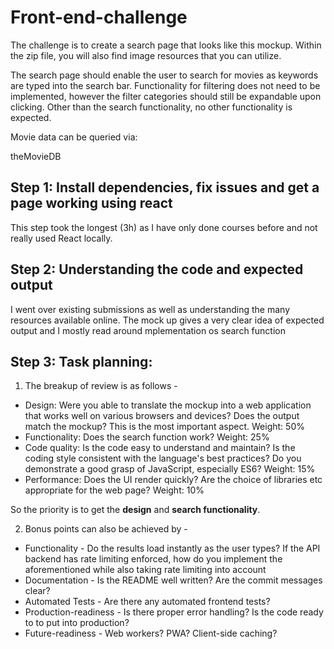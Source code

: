 # Front-end-challenge

The challenge is to create a search page that looks like this mockup. Within the zip file, you will also find image resources that you can utilize.

The search page should enable the user to search for movies as keywords are typed into the search bar. Functionality for filtering does not need to be implemented, however the filter categories should still be expandable upon clicking. Other than the search functionality, no other functionality is expected.

Movie data can be queried via:

theMovieDB

## Step 1: Install dependencies, fix issues and get a page working using react

This step took the longest (3h) as I have only done courses before and not really used React locally. 

## Step 2: Understanding the code and expected output

I went over existing submissions as well as understanding the many resources available online.
The mock up gives a very clear idea of expected output and I mostly read around mplementation os search function

## Step 3: Task planning: 

1. The breakup of review is as follows - 
  - Design: Were you able to translate the mockup into a web application that works well on various browsers and devices? Does the output match the mockup? This is the most important aspect. Weight: 50%
  - Functionality: Does the search function work? Weight: 25%
  - Code quality: Is the code easy to understand and maintain? Is the coding style consistent with the language's best practices? Do you demonstrate a good grasp of JavaScript, especially ES6? Weight: 15%
  - Performance: Does the UI render quickly? Are the choice of libraries etc appropriate for the web page? Weight: 10%

So the priority is to get the <strong>design</strong> and <strong>search functionality</strong>. 

2. Bonus points can also be achieved by - 
  - Functionality - Do the results load instantly as the user types? If the API backend has rate limiting enforced, how do you implement the aforementioned while also taking rate limiting into account
  - Documentation - Is the README well written? Are the commit messages clear?
  - Automated Tests - Are there any automated frontend tests?
  - Production-readiness - Is there proper error handling? Is the code ready to to put into production?
  - Future-readiness - Web workers? PWA? Client-side caching?

